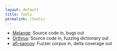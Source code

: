```yaml
---
layout: default
title: Tools
permalink: /tools/
---
```


* [Melange][1]: Source code in, bugs out
* [Orthrus][2]: Source code in, fuzzing dictionary out
* [afl-sancov][3]: Fuzzer corpus in, delta coverage out

[1]: https://github.com/bshastry/melange-checkers
[2]: https://github.com/test-pipeline/orthrus
[3]: https://github.com/bshastry/afl-sancov


